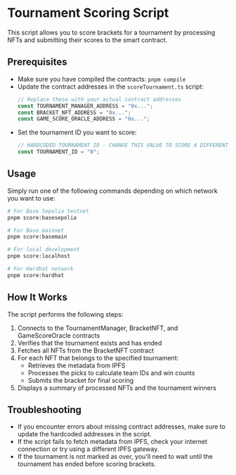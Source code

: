 # Tournament Scoring Script

This script allows you to score brackets for a tournament by processing NFTs and submitting their scores to the smart contract.

## Prerequisites

- Make sure you have compiled the contracts: `pnpm compile`
- Update the contract addresses in the `scoreTournament.ts` script:
  ```typescript
  // Replace these with your actual contract addresses
  const TOURNAMENT_MANAGER_ADDRESS = "0x..."; 
  const BRACKET_NFT_ADDRESS = "0x...";
  const GAME_SCORE_ORACLE_ADDRESS = "0x...";
  ```
- Set the tournament ID you want to score:
  ```typescript
  // HARDCODED TOURNAMENT ID - CHANGE THIS VALUE TO SCORE A DIFFERENT TOURNAMENT
  const TOURNAMENT_ID = "0";
  ```

## Usage

Simply run one of the following commands depending on which network you want to use:

```bash
# For Base Sepolia testnet
pnpm score:basesepolia

# For Base mainnet
pnpm score:basemain

# For local development
pnpm score:localhost

# For Hardhat network
pnpm score:hardhat
```

## How It Works

The script performs the following steps:

1. Connects to the TournamentManager, BracketNFT, and GameScoreOracle contracts
2. Verifies that the tournament exists and has ended
3. Fetches all NFTs from the BracketNFT contract
4. For each NFT that belongs to the specified tournament:
   - Retrieves the metadata from IPFS
   - Processes the picks to calculate team IDs and win counts
   - Submits the bracket for final scoring
5. Displays a summary of processed NFTs and the tournament winners

## Troubleshooting

- If you encounter errors about missing contract addresses, make sure to update the hardcoded addresses in the script.
- If the script fails to fetch metadata from IPFS, check your internet connection or try using a different IPFS gateway.
- If the tournament is not marked as over, you'll need to wait until the tournament has ended before scoring brackets. 